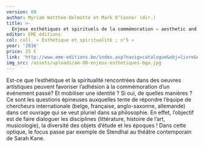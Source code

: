 ```yaml
---
version: 80
author: Myriam Watthee-Delmotte et Mark O’Connor (dir.)
title: >-
  Enjeux esthétiques et spirituels de la commémoration – aesthetic and spiritual  stakes of commemoration
editor: EME éditions
col: coll. « Esthétique et spiritualité ; n°5 »
year: '2016'
price: 25 €
link: 'http://www.eme-editions.be/index.asp?navig=catalogue&obj=livre&no=51827'
img_src: /assets/uploads/am-80-enjeux-esthetiques-bgo.jpg
---
```

Est-ce que l’esthétique et la spiritualité rencontrées dans des oeuvres artistiques peuvent favoriser l’adhésion à la commémoration d’un événement passé? Et mobiliser une identité ? Si oui, de quelles manières ? Ce sont les questions épineuses auxquelles tente de répondre l’équipe de chercheurs internationale (belge, française, anglo-saxonne, allemande) dans cet ouvrage qui se veut pluriel dans sa philosophie. En effet, l’objectif est de faire dialoguer les disciplines (littérature, histoire de l’art, musicologie), la diversité des objets d’étude et les époques ! Dans cette optique, le focus passe par exemple de Stendhal au théâtre contemporain de Sarah Kane.
